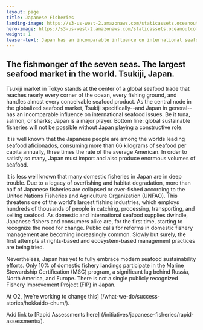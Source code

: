 ```yaml
---
layout: page 
title: Japanese Fisheries
landing-image: https://s3-us-west-2.amazonaws.com/staticassets.oceanoutcomes.org/rollover+images/japanese-fisheries-hover.jpg
hero-image: https://s3-us-west-2.amazonaws.com/staticassets.oceanoutcomes.org/hero+photos/japanesefisherieshero.jpg
weight: 1
teaser-text: Japan has an incomparable influence on international seafood issues. Be it tuna, salmon, or sharks, Japan is a major player. Bottom line, sustainable fisheries will not be possible without Japan playing a constructive role.
---
```

## The fishmonger of the seven seas. The largest seafood market in the world. Tsukiji, Japan.  

Tsukiji market in Tokyo stands at the center of a global seafood trade that reaches nearly every corner of the ocean, every fishing ground, and handles almost every conceivable seafood product. As the central node in the globalized seafood market, Tsukiji specifically--and Japan in general--has an incomparable influence on international seafood issues. Be it tuna, salmon, or sharks; Japan is a major player. Bottom line: global sustainable fisheries will not be possible without Japan playing a constructive role.

It is well known that the Japanese people are among the worlds leading seafood aficionados, consuming more than 66 kilograms of seafood per capita annually, three times the rate of the average American. In order to satisfy so many, Japan must import and also produce enormous volumes of seafood.

It is less well known that many domestic fisheries in Japan are in deep trouble. Due to a legacy of overfishing and habitat degradation, more than half of Japanese fisheries are collapsed or over-fished according to the United Nations Fisheries and Agriculture Organization (UNFAO). This threatens one of the world’s largest fishing industries, which employs hundreds of thousands of people in catching, processing, transporting, and selling seafood. As domestic and international seafood supplies dwindle, Japanese fishers and consumers alike are, for the first time, starting to recognize the need for change. Public calls for reforms in domestic fishery management are becoming increasingly common. Slowly but surely, the first attempts at rights-based and ecosystem-based management practices are being tried. 

Nevertheless, Japan has yet to fully embrace modern seafood sustainability efforts. Only 10% of domestic fishery landings participate in the Marine Stewardship Certification (MSC) program, a significant lag behind Russia, North America, and Europe. There is not a single publicly recognized Fishery Improvement Project (FIP) in Japan. 

At O2, [we’re working to change this] (/what-we-do/success-stories/hokkaido-chum/).

Add link to [Rapid Assessments here] (/initiatives/japanese-fisheries/rapid-assessments/).

